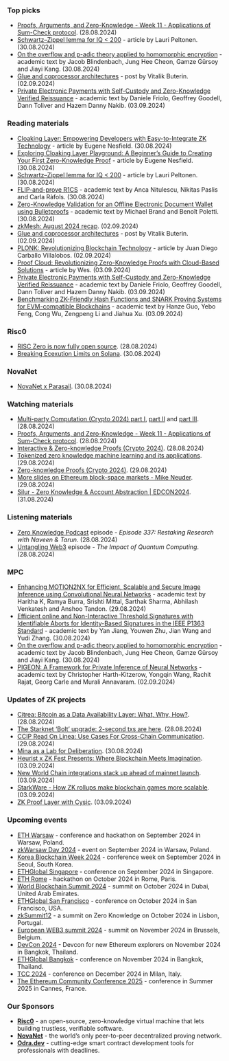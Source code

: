 ### Top picks
* [Proofs, Arguments, and Zero-Knowledge - Week 11 - Applications of Sum-Check protocol](https://www.youtube.com/watch?v=MRfBfLRFAQE). (28.08.2024)
* [Schwartz–Zippel lemma for IQ < 200](https://medium.com/@laurippeltonen/schwartz-zippel-lemma-for-iq-200-50ca2ecb3ffc) - article by Lauri Peltonen. (30.08.2024)
* [On the overflow and p-adic theory applied to homomorphic encryption](https://eprint.iacr.org/2024/1353.pdf) - academic text by Jacob Blindenbach, Jung Hee Cheon, Gamze Gürsoy and Jiayi Kang. (30.08.2024)
* [Glue and coprocessor architectures](https://vitalik.eth.limo/general/2024/09/02/gluecp.html) - post by Vitalik Buterin. (02.09.2024)
* [Private Electronic Payments with Self-Custody and Zero-Knowledge Verified Reissuance](https://arxiv.org/pdf/2409.01958) - academic text by Daniele Friolo, Geoffrey Goodell, Dann Toliver and Hazem Danny Nakib. (03.09.2024)

### Reading materials 
* [Cloaking Layer: Empowering Developers with Easy-to-Integrate ZK Technology](https://medium.com/@eugenenesfield/cloaking-layer-empowering-developers-with-easy-to-integrate-zk-technology-31e967cd9ecf) - article by Eugene Nesfield. (30.08.2024)
* [Exploring Cloaking Layer Playground: A Beginner’s Guide to Creating Your First Zero-Knowledge Proof](https://medium.com/@eugenenesfield/exploring-cloaking-layer-playground-a-beginners-guide-to-creating-your-first-zero-knowledge-proof-1c080e7abd42) - article by Eugene Nesfield. (30.08.2024)
* [Schwartz–Zippel lemma for IQ < 200](https://medium.com/@laurippeltonen/schwartz-zippel-lemma-for-iq-200-50ca2ecb3ffc) - article by Lauri Peltonen. (30.08.2024)
* [FLIP-and-prove R1CS](https://eprint.iacr.org/2024/1364.pdf) - academic text by Anca Nitulescu, Nikitas Paslis and Carla Ràfols. (30.08.2024)
* [Zero-Knowledge Validation for an Offline Electronic Document Wallet using Bulletproofs](https://eprint.iacr.org/2024/1348.pdf) - academic text by Michael Brand and Benoît Poletti. (30.08.2024)
* [zkMesh: August 2024 recap](https://zkmesh.substack.com/p/zkmesh-august-2024-recap). (02.09.2024)
* [Glue and coprocessor architectures](https://vitalik.eth.limo/general/2024/09/02/gluecp.html) - post by Vitalik Buterin. (02.09.2024)
* [PLONK: Revolutionizing Blockchain Technology](https://medium.com/@juandiegocarballo2701/plonk-revolutionizing-blockchain-technology-bb096a95f3bb) - article by Juan Diego Carballo Villalobos. (02.09.2024)
* [Proof Cloud: Revolutionizing Zero-Knowledge Proofs with Cloud-Based Solutions](https://medium.com/polyhedra-network/proof-cloud-revolutionizing-zero-knowledge-proofs-with-cloud-based-solutions-0f3b5743aa45) - article by Wes. (03.09.2024)
* [Private Electronic Payments with Self-Custody and Zero-Knowledge Verified Reissuance](https://arxiv.org/pdf/2409.01958) - academic text by Daniele Friolo, Geoffrey Goodell, Dann Toliver and Hazem Danny Nakib. (03.09.2024)
* [Benchmarking ZK-Friendly Hash Functions and SNARK Proving Systems for EVM-compatible Blockchains](https://arxiv.org/pdf/2409.01976) - academic text by Hanze Guo, Yebo Feng, Cong Wu, Zengpeng Li and Jiahua Xu. (03.09.2024)

### Risc0
* [RISC Zero is now fully open source](https://x.com/RiscZero/status/1828793754456592819). (28.08.2024)
* [Breaking Ecexution Limits on Solana](https://x.com/RiscZero/status/1829533706459242945). (30.08.2024)
 
### NovaNet 
* [NovaNet x Parasail](https://x.com/NovaNet_zkp/status/1829506021074907201). (30.08.2024)
 
### Watching materials
* [ Multi-party Computation (Crypto 2024) part I](https://www.youtube.com/watch?v=TyI6PaVJRI0), [part II](https://www.youtube.com/watch?v=uek5e5DWwzw) and [part III](https://www.youtube.com/watch?v=ia81ceuBRU4a). (28.08.2024)
* [Proofs, Arguments, and Zero-Knowledge - Week 11 - Applications of Sum-Check protocol](https://www.youtube.com/watch?v=MRfBfLRFAQE). (28.08.2024)
* [Interactive & Zero-knowledge Proofs (Crypto 2024)](https://www.youtube.com/watch?v=d37qocvTYk4). (28.08.2024)
* [Tokenized zero knowledge machine learning and its applications](https://www.youtube.com/watch?v=ZeyOp5PESfk). (29.08.2024)
* [Zero-knowledge Proofs (Crypto 2024)](https://www.youtube.com/watch?v=SbtnLV6P24c). (29.08.2024)
* [More slides on Ethereum block-space markets - Mike Neuder](https://www.youtube.com/watch?v=QK5DRazNHnA). (29.08.2024)
* [Silur - Zero Knowledge & Account Abstraction | EDCON2024](https://www.youtube.com/watch?v=2a8E_rCY-Ko). (31.08.2024)
 
### Listening materials
* [Zero Knowledge Podcast]() episode - *Episode 337: Restaking Research with Naveen & Tarun*. (28.08.2024)
* [Untangling Web3](https://open.spotify.com/episode/063AO3FDIcK5hs1oSS7uSn?si=f28af8bcfecc47c6) episode - *The Impact of Quantum Computing*. (28.08.2024)

### MPC
* [Enhancing MOTION2NX for Efficient, Scalable and Secure Image Inference using Convolutional Neural Networks](https://arxiv.org/pdf/2408.16387) - academic text by Haritha K, Ramya Burra, Srishti Mittal, Sarthak Sharma, Abhilash Venkatesh and Anshoo Tandon. (29.08.2024)
* [Efficient online and Non-Interactive Threshold Signatures with Identifiable Aborts for Identity-Based Signatures in the IEEE P1363 Standard](https://eprint.iacr.org/2024/1333.pdf) - academic text by Yan Jiang, Youwen Zhu, Jian Wang and Yudi Zhang. (30.08.2024)
* [On the overflow and p-adic theory applied to homomorphic encryption](https://eprint.iacr.org/2024/1353.pdf) - academic text by Jacob Blindenbach, Jung Hee Cheon, Gamze Gürsoy and Jiayi Kang. (30.08.2024)
* [PIGEON: A Framework for Private Inference of Neural Networks](https://eprint.iacr.org/2024/1371.pdf) - academic text by Christopher Harth-Kitzerow, Yongqin Wang, Rachit Rajat, Georg Carle and Murali Annavaram. (02.09.2024)
 
### Updates of ZK projects
* [Citrea: Bitcoin as a Data Availability Layer: What, Why, How?](https://www.blog.citrea.xyz/bitcoin-as-a-data-availability-layer-what-why-how/). (28.08.2024)
* [The Starknet ‘Bolt’ upgrade: 2-second txs are here](https://www.starknet.io/blog/bolt-version-upgrade/). (28.08.2024)
* [CCIP Read On Linea: Use Cases For Cross-Chain Communication](https://linea.mirror.xyz/TZEGOvzd9wxMqLsn49q5iZp5ld6VskvWtn633M0zUIo). (29.08.2024)
* [Mina as a Lab for Deliberation](https://minaprotocol.com/blog/mina-as-a-lab-for-deliberation). (30.08.2024)
* [Heurist x ZK Fest Presents: Where Blockchain Meets Imagination](https://heuristai.medium.com/heurist-x-zk-fest-presents-where-blockchain-meets-imagination-ed6d86248eb6). (03.09.2024)
* [New World Chain integrations stack up ahead of mainnet launch](https://worldcoin.org/blog/announcements/new-world-chain-integrations-stack-up-ahead-mainnet-launch). (03.09.2024)
* [StarkWare - How ZK rollups make blockchain games more scalable](https://starkware.co/blog/zk-rollups-make-blockchain-games-more-scalable/). (03.09.2024)
* [ZK Proof Layer with Cysic](https://medium.com/@b0x_in/zk-proof-layer-with-cysic-b196adcbaef7). (03.09.2024)
 
### Upcoming events
* [ETH Warsaw](https://www.ethwarsaw.dev/) - conference and hackathon on September 2024 in Warsaw, Poland.
* [zkWarsaw Day 2024](https://zkwarsaw.dev/) - event on September 2024 in Warsaw, Poland.
* [Korea Blockchain Week 2024](https://koreablockchainweek.com/) - conference week on September 2024 in Seoul, South Korea.
* [ETHGlobal Singapore](https://ethglobal.com/events/singapore2024) - conference on September 2024 in Singapore.
* [ETH Rome](https://form.jotform.com/241011812625343) - hackathon on October 2024 in Rome, Paris.
* [World Blockchain Summit 2024](https://worldblockchainsummit.com/dxb-oct-24/) - summit on October 2024 in Dubai, United Arab Emirates.
* [ETHGlobal San Francisco](https://ethglobal.com/events/sanfrancisco2024) - conference on October 2024 in San Francisco, USA.
* [zkSummit12](https://www.zksummit.com/) - a summit on Zero Knowledge on October 2024 in Lisbon, Portugal.
* [European WEB3 summit 2024](https://www.web3eurosummit.eu/) - summit on November 2024 in Brussels, Belgium.
* [DevCon 2024](https://devcon.org/) - Devcon for new Ethereum explorers on November 2024 in Bangkok, Thailand.
* [ETHGlobal Bangkok](https://ethglobal.com/events/bangkok) - conference on November 2024 in Bangkok, Thailand. 
* [TCC 2024](https://tcc.iacr.org/2024/) - conference on December 2024 in Milan, Italy.
* [The Ethereum Community Conference 2025](https://ethcc.io/) - conference in Summer 2025 in Cannes, France.

### Our Sponsors
* **[Risc0](https://www.risczero.com/)** - an open-source, zero-knowledge virtual machine that lets building trustless, verifiable software.
* **[NovaNet](https://www.novanet.xyz/)** - the world’s only peer-to-peer decentralized proving network.
* **[Odra.dev](https://odra.dev)** - cutting-edge smart contract development tools for professionals with deadlines.
